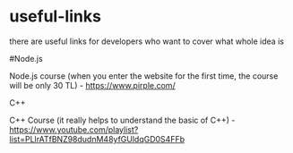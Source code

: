 # useful-links
there are useful links for developers who want to cover what whole idea is

#Node.js

Node.js course (when you enter the website for the first time, the course will be only 30 TL) - https://www.pirple.com/

C++

C++ Course (it really helps to understand the basic of C++) - https://www.youtube.com/playlist?list=PLlrATfBNZ98dudnM48yfGUldqGD0S4FFb
